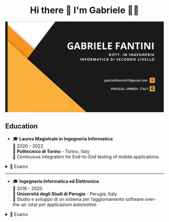 <h1 align='center'>
  Hi there 👋 I'm Gabriele 👨‍💻
</h1>

<img src="https://github.com/gabrielefantini/gabrielefantini/blob/main/Corporate%20Business%20Card.png" />

## Education

- 🎓 **Laurea Magistrale in Ingegneria Informatica**\
📆 2020 - 2022\
📍 **Politecnico di Torino** - Torino, Italy\
📕 Continuous integration for End-to-End testing of mobile applications.

<details>
  <summary>📃 Exams</summary>
  <ul>
    <li> Applicazioni Web I</li>
    <li>Architetture dei sistemi di elaborazione</li>
    <li>Data Science e Tecnologie per le Basi di Dati	</li>
    <li>Formal languages and compilers</li>
    <li>Information systems</li>
    <li>Ingegneria del software</li>
    <li>Machine learning for vision and multimedia</li>
    <li>Mobile application development</li>
    <li>Programmazione di sistema</li>
    <li>Sicurezza dei sistemi informativi</li>
    <li> Software Engineering II</li>
    <li>Tecnologie e servizi di rete</li>
    <li>Web Applications II</li>
  </ul>
</details>

---

- 🎓 **Ingegneria Informatica ed Elettronica**\
📆 2016 - 2020\
📍 **Università degli Studi di Perugia** - Perugia, Italy\
📕 Studio e sviluppo di un sistema per
l’aggiornamento software over-the-air
(ota) per applicazioni automotive.

<details>
  <summary>📃 Exams</summary>
  <ul>
    <li> Analisi Matematica 1</li>
    <li>Analisi Matematica 2</li>
    <li>Fisica A</li>
    <li>Fondamenti di Informatica e Laboratorio</li>
    <li> Geometria ed Algebra</li>
    <li> Matematica Discreta</li>
    <li> Architetture dei Calcolatori e Sistemi Operativi</li>
    <li>Calcolo delle Probabilità</li>
    <li>Fisica B</li>
    <li> Fondamenti di Automatica</li>
    <li> Programmazione di Interfacce Grafiche e Dispositivi Mobili</li>
    <li> Teoria dei Circuiti</li>
    <li> Teoria dei Segnali</li>
    <li> Basi di Dati</li>
    <li> Economia ed Organizzazione Aziendale</li>
    <li> Ingegneria dei Sistemi di Controllo</li>
    <li>Reti Logiche e Microcontrollori e Laboratorio</li>
    <li>Fondamenti di Internet con Laboratorio</li>
    <li> Algoritmi e Strutture di Dati</li>
 </ul>
</details>
